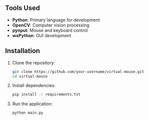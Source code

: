 ## Tools Used
- **Python**: Primary language for development
- **OpenCV**: Computer vision processing
- **pynput**: Mouse and keyboard control
- **wxPython**: GUI development

## Installation
1. Clone the repository:
   ```bash
   git clone https://github.com/your-username/virtual-mouse.git
   cd virtual-mouse
   ```
2. Install dependencies:
   ```bash
   pip install -r requirements.txt
   ```
3. Run the application:
   ```bash
   python main.py
   ```
